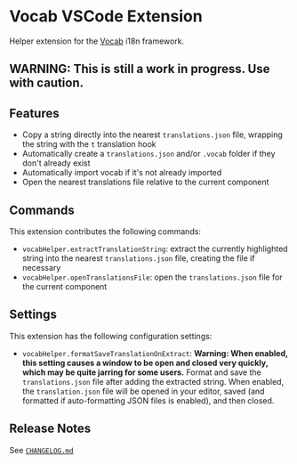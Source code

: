# Vocab VSCode Extension

Helper extension for the [Vocab](https://github.com/seek-oss/vocab) i18n framework.

## WARNING: This is still a work in progress. Use with caution.

## Features

- Copy a string directly into the nearest `translations.json` file, wrapping the string with the `t` translation hook
- Automatically create a `translations.json` and/or `.vocab` folder if they don't already exist
- Automatically import vocab if it's not already imported
- Open the nearest translations file relative to the current component

## Commands

This extension contributes the following commands:

- `vocabHelper.extractTranslationString`: extract the currently highlighted string into the nearest `translations.json` file, creating the file if necessary
- `vocabHelper.openTranslationsFile`: open the `translations.json` file for the current component

## Settings

This extension has the following configuration settings:

- `vocabHelper.formatSaveTranslationOnExtract`: **Warning: When enabled, this setting causes a window to be open and closed very quickly, which may be quite jarring for some users.**
  Format and save the `translations.json` file after adding the extracted string. When enabled, the `translation.json` file will be opened in your editor, saved (and formatted if auto-formatting JSON files is enabled), and then closed.

## Release Notes

See [`CHANGELOG.md`](./CHANGELOG.md)
